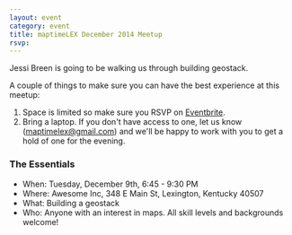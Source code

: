 ```yaml
---
layout: event
category: event
title: maptimeLEX December 2014 Meetup
rsvp: 
---
```


Jessi Breen is going to be walking us through building geostack. 

A couple of things to make sure you can have the best experience at this meetup:


1. Space is limited so make sure you RSVP on [Eventbrite]().
2. Bring a laptop.  If you don't have access to one, let us know (maptimelex@gmail.com) and we'll be happy to work with you to get a hold of one for the evening.

### The Essentials ###
*  When: Tuesday, December 9th, 6:45 - 9:30 PM
*  Where: Awesome Inc, 348 E Main St, Lexington, Kentucky 40507
*  What: Building a geostack
*  Who: Anyone with an interest in maps. All skill levels and backgrounds welcome!

<div id='map' class='row8 fill-blue col12 map space-bottom2'></div>
<script>
var map = L.mapbox.map('map', 'maptastik.j354k5k8')
    .setView([38.042015, -84.492637], 17);

var marker = L.mapbox.featureLayer({
  'type': 'Feature',
  'properties': {
    'title': 'Awesome Inc',
    'description': '348 E Main St,<br>Conference Room <br>Lexington, Kentucky<br>40507',
    'marker-color': '#ff8888'
  },
  'geometry': {
    'type': 'Point',
    'coordinates': [-84.492637, 38.042015 ]
  }
}).addTo(map);

marker.eachLayer(function(m) {
    m.openPopup();
});
</script>